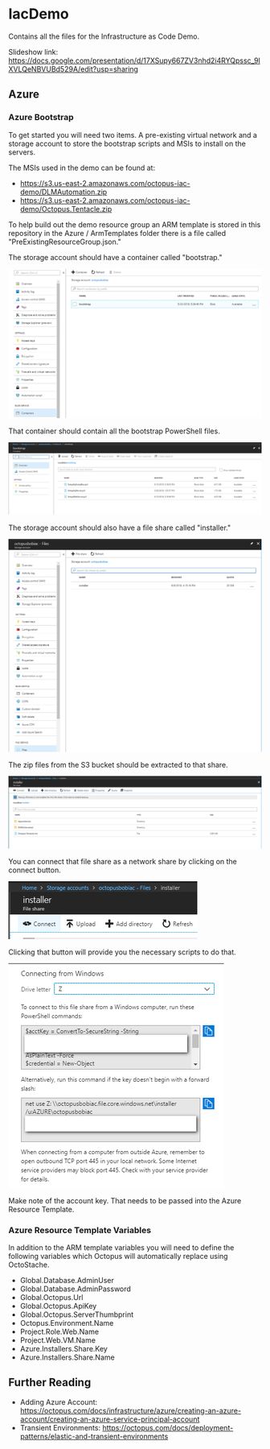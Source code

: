 # IacDemo
 Contains all the files for the Infrastructure as Code Demo.

Slideshow link:  https://docs.google.com/presentation/d/17XSupy667ZV3nhd2i4RYQpssc_9lXVLQeNBVUBd529A/edit?usp=sharing

## Azure

### Azure Bootstrap
To get started you will need two items.  A pre-existing virtual network and a storage account to store the bootstrap scripts and MSIs to install on the servers.  

The MSIs used in the demo can be found at:
- https://s3.us-east-2.amazonaws.com/octopus-iac-demo/DLMAutomation.zip
- https://s3.us-east-2.amazonaws.com/octopus-iac-demo/Octopus.Tentacle.zip 

To help build out the demo resource group an ARM template is stored in this repository in the Azure / ArmTemplates folder there is a file called "PreExistingResourceGroup.json."  

The storage account should have a container called "bootstrap." 

![](img/bootstrap-container.png)

That container should contain all the bootstrap PowerShell files.

![](img/bootstrap-container-files.png)

The storage account should also have a file share called "installer."

![](img/bootstrap-files.png)

The zip files from the S3 bucket should be extracted to that share.

![](img/bootstrap-files-contents.png)

You can connect that file share as a network share by clicking on the connect button.

![](img/file-share-connect.png)

Clicking that button will provide you the necessary scripts to do that.

![](img/file-share-connect-details.png)

Make note of the account key.  That needs to be passed into the Azure Resource Template.

### Azure Resource Template Variables
In addition to the ARM template variables you will need to define the following variables which Octopus will automatically replace using OctoStache.

- Global.Database.AdminUser
- Global.Database.AdminPassword
- Global.Octopus.Url 
- Global.Octopus.ApiKey
- Global.Octopus.ServerThumbprint
- Octopus.Environment.Name 
- Project.Role.Web.Name 
- Project.Web.VM.Name
- Azure.Installers.Share.Key
- Azure.Installers.Share.Name

## Further Reading

- Adding Azure Account: https://octopus.com/docs/infrastructure/azure/creating-an-azure-account/creating-an-azure-service-principal-account
- Transient Environments: https://octopus.com/docs/deployment-patterns/elastic-and-transient-environments